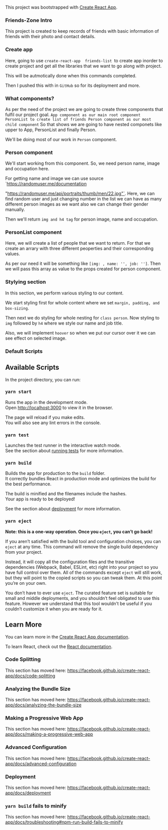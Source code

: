This project was bootstrapped with [Create React App](https://github.com/facebook/create-react-app).

### Friends-Zone Intro

This project is created to keep records of friends with basic information of friends with their photo and contact details.

### Create app

Here, going to use `create-react-app  friends-list `to create app inorder to create project and get all the libraries that we want to go along with project. 

This will be autmotically done when this commands completed.

Then I pushed this with in `GitHub` so for its deployment and more.
### What components?

As per the need of the project we are going to create three components that fulfil our project goal.
          `App component as our main root component
          PersonList to create list of friends
          Person component as our most child component`
So that shows we are going to have nested componets like upper to App, PersonList and finally Person.

We'll be doing most of our work in `Person` component.

### Person component

We'll start working from this component.
So, we need person name, image and occupation here. 

For getting name and image we can use source `https://randomuser.me/documentation

"https://randomuser.me/api/portraits/thumb/men/22.jpg"`.
Here, we can find random user and just changing number in the list we can have as many different person images as we want also we can change their gender manually.

Then we'll return `img and h4 tag` for person image, name and occupation.

### PersonList component
Here, we will create a list of people that we want to return.
For that we create an arrary with three different peoperties and their corresponding values.

As per our need it will be something like `[img: , name: '', job: '']`.
Then we will pass this array as value to the props created for person component.

### Stylying section
In this section, we perform various styling to our content.

We start styling first for whole content where we set `margin, padding, and box-sizing`.

Then next we do styling for whole nesting for `class person`.
Now styling to `img` followed by `h4` where we style our name and job title.

Also, we will implement `hoover` so when we put our cursor over it we can see effect on selected image.



### Default Scripts 

## Available Scripts

In the project directory, you can run:

### `yarn start`

Runs the app in the development mode.<br />
Open [http://localhost:3000](http://localhost:3000) to view it in the browser.

The page will reload if you make edits.<br />
You will also see any lint errors in the console.

### `yarn test`

Launches the test runner in the interactive watch mode.<br />
See the section about [running tests](https://facebook.github.io/create-react-app/docs/running-tests) for more information.

### `yarn build`

Builds the app for production to the `build` folder.<br />
It correctly bundles React in production mode and optimizes the build for the best performance.

The build is minified and the filenames include the hashes.<br />
Your app is ready to be deployed!

See the section about [deployment](https://facebook.github.io/create-react-app/docs/deployment) for more information.

### `yarn eject`

**Note: this is a one-way operation. Once you `eject`, you can’t go back!**

If you aren’t satisfied with the build tool and configuration choices, you can `eject` at any time. This command will remove the single build dependency from your project.

Instead, it will copy all the configuration files and the transitive dependencies (Webpack, Babel, ESLint, etc) right into your project so you have full control over them. All of the commands except `eject` will still work, but they will point to the copied scripts so you can tweak them. At this point you’re on your own.

You don’t have to ever use `eject`. The curated feature set is suitable for small and middle deployments, and you shouldn’t feel obligated to use this feature. However we understand that this tool wouldn’t be useful if you couldn’t customize it when you are ready for it.

## Learn More

You can learn more in the [Create React App documentation](https://facebook.github.io/create-react-app/docs/getting-started).

To learn React, check out the [React documentation](https://reactjs.org/).

### Code Splitting

This section has moved here: https://facebook.github.io/create-react-app/docs/code-splitting

### Analyzing the Bundle Size

This section has moved here: https://facebook.github.io/create-react-app/docs/analyzing-the-bundle-size

### Making a Progressive Web App

This section has moved here: https://facebook.github.io/create-react-app/docs/making-a-progressive-web-app

### Advanced Configuration

This section has moved here: https://facebook.github.io/create-react-app/docs/advanced-configuration

### Deployment

This section has moved here: https://facebook.github.io/create-react-app/docs/deployment

### `yarn build` fails to minify

This section has moved here: https://facebook.github.io/create-react-app/docs/troubleshooting#npm-run-build-fails-to-minify

